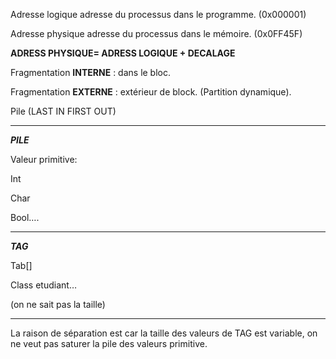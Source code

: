            

Adresse logique adresse du processus dans le programme. (0x000001)

Adresse physique adresse du processus dans le mémoire. (0x0FF45F)

**ADRESS PHYSIQUE= ADRESS LOGIQUE + DECALAGE**

Fragmentation **INTERNE** : dans le bloc.

Fragmentation **EXTERNE** : extérieur de block. (Partition dynamique).

Pile (LAST IN FIRST OUT)
__________________________________________
**_PILE_**

Valeur primitive:

Int

Char

Bool….
_______________________________________
**_TAG_**

Tab[]

Class etudiant…

(on ne sait pas la taille)
_________________________________________

La raison de séparation est car la taille des valeurs de TAG est variable, on ne veut pas saturer la pile des valeurs primitive.
